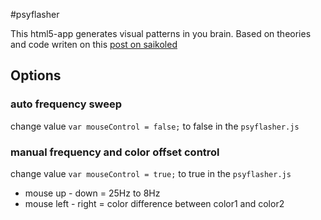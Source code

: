 #psyflasher

This html5-app generates visual patterns in you brain. Based on theories and code writen on this [post on saikoled](http://blog.saikoled.com/post/45760195354/generating-vivid-geometric-hallucinations-using)

## Options
### auto frequency sweep
change value `var mouseControl = false;` to false in the `psyflasher.js`
### manual frequency and color offset control
change value `var mouseControl = true;` to true in the `psyflasher.js`
* mouse up - down = 25Hz to 8Hz
* mouse left - right = color difference between color1 and color2